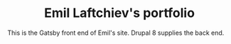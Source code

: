 <h1 align="center">
  Emil Laftchiev's portfolio
</h1>

This is the Gatsby front end of Emil's site. Drupal 8 supplies the back end.
